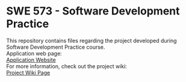 # SWE 573 - Software Development Practice
This repository contains files regarding the project developed during Software Development Practice course.   
Application web page:  
[Application Website](https://ss.herokuapp.com/ "Application Website")  
For more information, check out the project wiki:  
[Project Wiki Page](https://github.com/melikemaranki/SWE573/wiki "Project Wiki Page")
